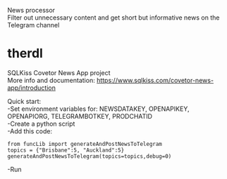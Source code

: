 News processor  
Filter out unnecessary content and get short but informative news on the Telegram channel  
  
# therdl  
SQLKiss Covetor News App project  
More info and documentation: https://www.sqlkiss.com/covetor-news-app/introduction  
  
Quick start:  
-Set environment variables for: NEWSDATAKEY, OPENAPIKEY, OPENAPIORG, TELEGRAMBOTKEY, PRODCHATID  
-Create a python script  
-Add this code:    
```  
from funcLib import generateAndPostNewsToTelegram  
topics = {"Brisbane":5, "Auckland":5}  
generateAndPostNewsToTelegram(topics=topics,debug=0)  
```  
-Run   